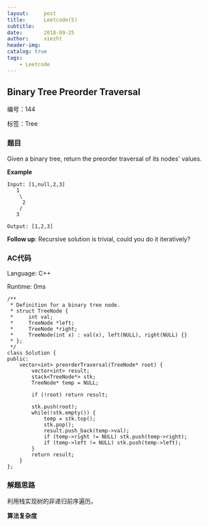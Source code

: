 ```yaml
---
layout:     post
title:      Leetcode(5)
subtitle:   
date:       2018-09-25
author:     xiezht
header-img: 
catalog: true
tags: 
    - Leetcode
---
```



## Binary Tree Preorder Traversal

编号：144

标签：Tree

### 题目

Given a binary tree, return the preorder traversal of its nodes' values.

**Example**

```
Input: [1,null,2,3]
   1
    \
     2
    /
   3

Output: [1,2,3]
```

**Follow up**: Recursive solution is trivial, could you do it iteratively?

### AC代码

Language: C++

Runtime: 0ms

```
/**
 * Definition for a binary tree node.
 * struct TreeNode {
 *     int val;
 *     TreeNode *left;
 *     TreeNode *right;
 *     TreeNode(int x) : val(x), left(NULL), right(NULL) {}
 * };
 */
class Solution {
public:
    vector<int> preorderTraversal(TreeNode* root) {
        vector<int> result;
        stack<TreeNode*> stk;
        TreeNode* temp = NULL;
        
        if (!root) return result;
        
        stk.push(root);
        while(!stk.empty()) {
            temp = stk.top();
            stk.pop();
            result.push_back(temp->val);
            if (temp->right != NULL) stk.push(temp->right);
            if (temp->left != NULL) stk.push(temp->left);
        }
        return result;
    }
};
```

### 解题思路

利用栈实现树的非递归前序遍历。

**算法复杂度**
